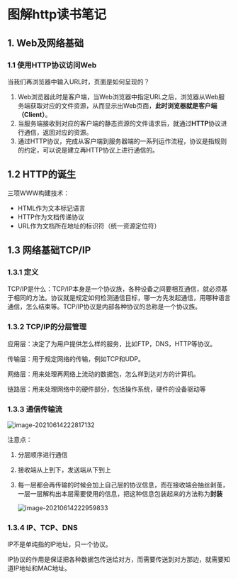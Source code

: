 # 图解http读书笔记

## 1. Web及网络基础

### 1.1 使用HTTP协议访问Web

当我们再浏览器中输入URL时，页面是如何呈现的？

1. Web浏览器此时是客户端，当Web浏览器中指定URL之后，浏览器从Web服务端获取对应的文件资源，从而显示出Web页面，**此时浏览器就是客户端（Client）**。
2. 当服务端接收到对应的客户端的静态资源的文件请求后，就通过**HTTP**协议进行通信，返回对应的资源。
3. 通过HTTP协议，完成从客户端到服务器端的一系列运作流程，协议是指规则的约定，可以说是建立再HTTP协议上进行通信的。



## 1.2 HTTP的诞生

三项WWW构建技术：

+ HTML作为文本标记语言
+ HTTP作为文档传递协议
+ URL作为文档所在地址的标识符（统一资源定位符）

## 1.3 网络基础TCP/IP

### 1.3.1 定义

TCP/IP是什么：TCP/IP本身是一个协议族，各种设备之间要相互通信，就必须基于相同的方法。协议就是规定如何检测通信目标，哪一方先发起通信，用哪种语言通信，怎么结束等。TCP/IP协议是内部各种协议的总称是一个协议族。

### 1.3.2 TCP/IP的分层管理

应用层：决定了为用户提供怎么样的服务，比如FTP，DNS，HTTP等协议。

传输层：用于规定网络的传输，例如TCP和UDP。

网络层：用来处理再网络上流动的数据包，怎么样到达对方的计算机。

链路层：用来处理网络中的硬件部分，包括操作系统，硬件的设备驱动等

### 1.3.3 通信传输流

![image-20210614222817132](C:\Users\msi\AppData\Roaming\Typora\typora-user-images\image-20210614222817132.png)

注意点：

1. 分层顺序进行通信

2. 接收端从上到下，发送端从下到上

3. 每一层都会再传输的时候会加上自己层的协议信息，而在接收端会抽丝剥茧，一层一层解构出本层需要使用的信息，把这种信息包装起来的方法称为**封装**

   ![image-20210614222959833](C:\Users\msi\AppData\Roaming\Typora\typora-user-images\image-20210614222959833.png)

### 1.3.4 IP、TCP、DNS

IP不是单纯指的IP地址，只一个协议。

IP协议的作用是保证把各种数据包传送给对方，而需要传送到对方那边，就需要知道IP地址和MAC地址。





